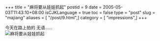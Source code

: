 +++
title = "麻将要从娃娃抓起"
postid = 9
date = 2005-05-03T11:43:10+08:00
isCJKLanguage = true
toc = false
type = "post"
slug = "majiang"
aliases = [ "/post/9.html",]
category = [ "impressions",]
+++


今天在路上拍的 无语......  
![麻将要从娃娃抓起](/uploads/2005/mashen.jpg)

